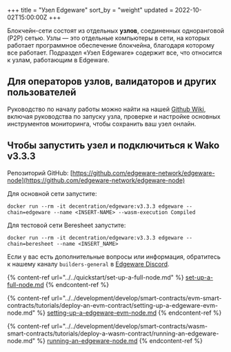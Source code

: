 +++
title = "Узел Edgeware"
sort_by = "weight"
updated = 2022-10-02T15:00:00Z
+++

Блокчейн-сети состоят из отдельных **узлов**, соединенных одноранговой (P2P) сетью. Узлы — это отдельные компьютеры в сети, на которых работает программное обеспечение блокчейна, благодаря которому все работает. Подраздел «Узел Edgeware» содержит все, что относится к узлам, работающим в Edgeware.

## Для операторов узлов, валидаторов и других пользователей

Руководство по началу работы можно найти на нашей [Github Wiki](https://github.com/hicommonwealth/edgeware-node/wiki), включая руководства по запуску узла, проверке и настройке основных инструментов мониторинга, чтобы сохранить ваш узел онлайн.

## Чтобы запустить узел и подключиться к Wako v3.3.3

Репозиторий GitHub: [https://github.com/edgeware-network/edgeware-node](https://github.com/edgeware-network/edgeware-node)

Для основной сети запустите:

```
docker run --rm -it decentration/edgeware:v3.3.3 edgeware --chain=edgeware --name <INSERT-NAME> --wasm-execution Compiled
```

Для тестовой сети Beresheet запустите:

```
docker run --rm -it decentration/edgeware:v3.3.3 edgeware --chain=beresheet --name <INSERT_NAME>
```

Если у вас есть дополнительные вопросы или информация, обратитесь к нашему каналу `builders-general` в [Edgeware Discord](https://discord.gg/zdFJm4gA5M).

{% content-ref url="../../quickstart/set-up-a-full-node.md" %}
[set-up-a-full-node.md](../../quickstart/set-up-a-full-node/)
{% endcontent-ref %}

{% content-ref url="../../development/develop/smart-contracts/evm-smart-contracts/tutorials/deploy-an-evm-contract/setting-up-a-edgeware-evm-node.md" %}
[setting-up-a-edgeware-evm-node.md](../../development/develop/smart-contracts/evm-smart-contracts/tutorials/deploy-an-evm-contract/setting-up-a-edgeware-evm-node/)
{% endcontent-ref %}

{% content-ref url="../../development/develop/smart-contracts/wasm-smart-contracts/tutorials/deploy-a-wasm-contract/running-an-edgeware-node.md" %}
[running-an-edgeware-node.md](../../development/develop/smart-contracts/wasm-smart-contracts/tutorials/deploy-a-wasm-contract/running-an-edgeware-node/)
{% endcontent-ref %}
